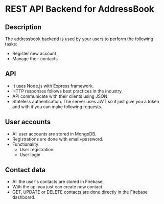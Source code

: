 # REST API Backend for AddressBook

## Description
The addressbook backend is used by your users to perform the following tasks:
 - Register new account
 - Manage their contacts


## API
 - It uses Node.js with Express framework.
 - HTTP responses follows best practices in the industry.
 - API communicate with their clients using JSON.
 - Stateless authentication. The server uses JWT so it just give you a token and with it you can make following requests.

## User accounts
 - All user accounts are stored in MongoDB.
 - Registrations are done with email+password.
 - Functionality:
   - User registration
   - User login

## Contact data
 - All the user's contacts are stored in Firebase.
 - With the api you just can create new contact.
 - GET, UPDATE or DELETE contacts are done directly in the Firebase dashboard. 
